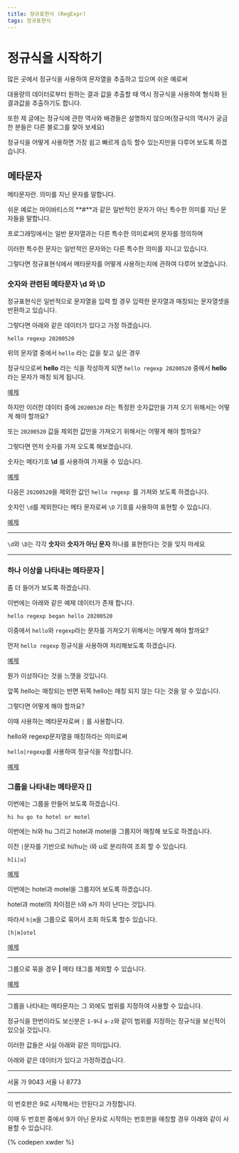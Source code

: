 ```yaml
---
title: 정규표현식 (RegExpr)
tags: 정규표현식
---
```


# 정규식을 시작하기

많은 곳에서 정규식을 사용하여 문자열을 추출하고 있으며 쉬운 예로써

대용량의 데이터로부터 원하는 결과 값을 추출할 때 역시 정규식을 사용하여 형식화 된 결과값을 추출하기도 합니다.

또한 제 글에는 정규식에 관한 역사와 배경들은 설명하지 않으며(정규식의 역사가 궁금한 분들은 다른 블로그를 찾아 보세요)

정규식을 어떻게 사용하면 가장 쉽고 빠르게 습득 할수 있는지만을 다루어 보도록 하겠습니다.

## 메타문자

메타문자란. 의미를 지닌 문자를 말합니다.

쉬운 예로는 마이바티스의 **#**과 같은 일반적인 문자가 아닌 특수한 의미를 지닌 문자들을 말합니다.

프로그래밍에서는 일반 문자열과는 다른 특수한 의미로써의 문자를 정의하며

이러한 특수한 문자는 일반적인 문자와는 다른 특수한 의미를 지니고 있습니다.

그렇다면 정규표현식에서 메타문자를 어떻게 사용하는지에 관하여 다루어 보겠습니다.

### 숫자와 관련된 메타문자 \d 와 \D

정규표현식은 일반적으로 문자열을 입력 할 경우 입력한 문자열과 매칭되는 문자열셋을 반환하고 있습니다.

그렇다면 아래와 같은 데이터가 있다고 가정 하겠습니다.

```
hello regexp 20200520
```

위의 문자열 중에서 `hello` 라는 값을 찾고 싶은 경우

정규식으로써 **hello** 라는 식을 작성하게 되면 `hello regexp 20200520` 중에서 **hello**라는 문자가 매칭 되게 됩니다.

[예제](https://rubular.com/r/NCvmFUnZPGvORb)

하지만 이러한 데이터 중에 `20200520` 라는 특정한 숫자값만을 가져 오기 위해서는 어떻게 해야 할까요?

또는 `20200520` 값을 제외한 값만을 가져오기 위해서는 어떻게 해야 할까요?

그렇다면 먼저 숫자를 가져 오도록 해보겠습니다.

숫자는 메타기호 **\d** 를 사용하여 가져올 수 있습니다.

[예제](https://rubular.com/r/RW0NonLiU7LUnL)

다음은 `20200520`을 제외한 값인 `hello regexp `를 가져와 보도록 하겠습니다.

숫자인 `\d`를 제외한다는 메타 문자로써 `\D` 기호를 사용하여 표현할 수 있습니다.

[예제](https://rubular.com/r/7ccgkLOfhjy32K)

- - -
`\d`와 `\D`는 각각 **숫자**와 **숫자가 아닌 문자** 하나를 표현한다는 것을 잊지 마세요
- - -

### 하나 이상을 나타내는 메타문자 |

좀 더 들어가 보도록 하겠습니다.

이번에는 아래와 같은 예제 데이터가 존재 합니다.

```
hello regexp began hello 20200520
```

이중에서 `hello`와 `regexp`라는 문자를 가져오기 위해서는 어떻게 해야 할까요?

먼저 `hello regexp` 정규식을 사용하여 처리해보도록 하겠습니다.

[예제](https://rubular.com/r/jI94XXYsrwHmDD)

뭔가 이상하다는 것을 느꼇을 것입니다.

앞쪽 hello는 매칭되는 반면 뒤쪽 hello는 매칭 되지 않는 다는 것을 알 수 있습니다.

그렇다면 어떻게 해야 할까요?

이때 사용하는 메타문자로써 `|` 를 사용합니다.

hello와 regexp문자열을 매칭하라는 의미로써

`hello|regexp`를 사용하여 정규식을 작성합니다.

[예제](https://rubular.com/r/VA2BrjxBDkyF8T)

### 그룹을 나타내는 메타문자 []

이번에는 그룹을 만들어 보도록 하겠습니다.

```
hi hu go to hotel or motel
```

이번에는 hi와 hu 그리고 hotel과 motel을 그룹지어 매칭해 보도로 하겠습니다.

이전 `|`문자를 기반으로 hi/hu는 i와 u로 분리하여 조회 할 수 있습니다.

`h[i|u]`

[예제](https://rubular.com/r/XDDwrNuQy3dfHZ)

이번에는 hotel과 motel을 그룹지어 보도록 하겠습니다.

hotel과 motel의 차이점은 `h`와 `m`가 차이 난다는 것입니다.

따라서 `h|m`을 그룹으로 묶어서 조회 하도록 할수 있습니다.

`[h|m]otel`

[예제](https://rubular.com/r/tOyDefbekeCSBB)

- - -
그룹으로 묶을 경우 **|** 메타 태그를 제외할 수 있습니다.

[예제](https://rubular.com/r/gbF2LiewVpCtUi)
- - -

그룹을 나타내는 메타문자는 그 외에도 범위를 지정하여 사용할 수 있습니다.

정규식을 한번이라도 보신분은 `1-9`나 `a-z`와 같이 범위를 지정하는 정규식을 보신적이 있으실 것입니다.

이러한 값들은 사실 아래와 같은 의미입니다.

아래와 같은 데이터가 있다고 가정하겠습니다.

- - -
서울 가 9043
서울 나 8773
- - -

이 번호판은 9로 시작해서는 안된다고 가정합니다.

이때 두 번호판 중에서 9가 아닌 문자로 시작하는 번호판을 매칭할 경우 아래와 같이 사용할 수 있습니다.

{% codepen xwder %}
<p data-embed-version="2" data-slug-hash="xwder" class="codepen"></p>